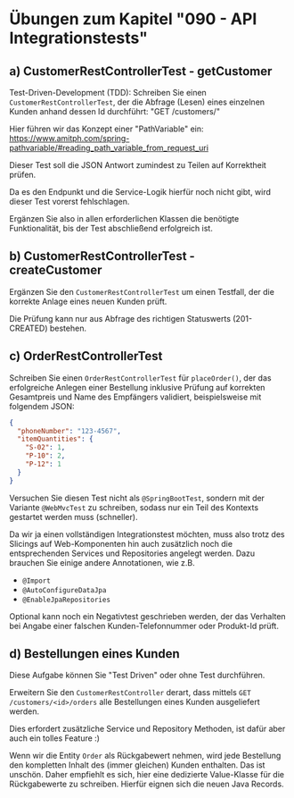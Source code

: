 # Übungen zum Kapitel "090 - API Integrationstests"

## a) CustomerRestControllerTest - getCustomer

Test-Driven-Development (TDD): Schreiben Sie einen `CustomerRestControllerTest`, der die
Abfrage (Lesen) eines einzelnen Kunden anhand dessen Id durchführt: "GET /customers/<id>"

Hier führen wir das Konzept einer "PathVariable" ein:
https://www.amitph.com/spring-pathvariable/#reading_path_variable_from_request_uri

Dieser Test soll die JSON Antwort zumindest zu Teilen auf Korrektheit prüfen.

Da es den Endpunkt und die Service-Logik hierfür noch nicht gibt, wird dieser Test vorerst fehlschlagen.

Ergänzen Sie also in allen erforderlichen Klassen die benötigte Funktionalität, bis der Test
abschließend erfolgreich ist.

## b) CustomerRestControllerTest - createCustomer

Ergänzen Sie den `CustomerRestControllerTest` um einen Testfall, der die
korrekte Anlage eines neuen Kunden prüft.

Die Prüfung kann nur aus Abfrage des richtigen Statuswerts (201-CREATED) bestehen.

## c) OrderRestControllerTest

Schreiben Sie einen `OrderRestControllerTest` für `placeOrder()`, der das erfolgreiche
Anlegen einer Bestellung inklusive Prüfung auf korrekten Gesamtpreis und Name des
Empfängers validiert, beispielsweise mit folgendem JSON:

````json
{
  "phoneNumber": "123-4567",
  "itemQuantities": {
    "S-02": 1,
    "P-10": 2,
    "P-12": 1
  }
}
````

Versuchen Sie diesen Test nicht als `@SpringBootTest`, sondern mit der Variante `@WebMvcTest`
zu schreiben, sodass nur ein Teil des Kontexts gestartet werden muss (schneller).

Da wir ja einen vollständigen Integrationstest möchten, muss also trotz des Slicings auf
Web-Komponenten hin auch zusätzlich noch die entsprechenden Services und Repositories angelegt
werden.
Dazu brauchen Sie einige andere Annotationen, wie z.B.

* `@Import`
* `@AutoConfigureDataJpa`
* `@EnableJpaRepositories`

Optional kann noch ein Negativtest geschrieben werden, der das Verhalten bei
Angabe einer falschen Kunden-Telefonnummer oder Produkt-Id prüft.

## d) Bestellungen eines Kunden

Diese Aufgabe können Sie "Test Driven" oder ohne Test durchführen.

Erweitern Sie den `CustomerRestController` derart, dass mittels `GET /customers/<id>/orders`
alle Bestellungen eines Kunden ausgeliefert werden.

Dies erfordert zusätzliche Service und Repository Methoden, ist dafür aber auch ein tolles Feature :)

Wenn wir die Entity `Order` als Rückgabewert nehmen, wird jede Bestellung den kompletten Inhalt des (immer
gleichen) Kunden enthalten. Das ist unschön. Daher empfiehlt es sich, hier eine dedizierte Value-Klasse für
die Rückgabewerte zu schreiben. Hierfür eignen sich die neuen Java Records.

